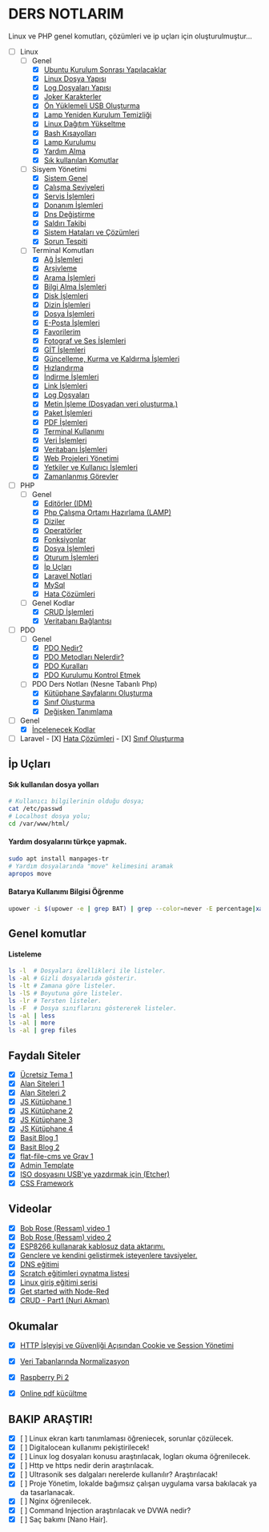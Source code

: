 # DERS NOTLARIM

Linux ve PHP genel komutları, çözümleri ve ip uçları için oluşturulmuştur...

- [ ] Linux
	- [ ] Genel
		- [X] [Ubuntu Kurulum Sonrası Yapılacaklar](dosyalar/kurulum-sonrasi-islemler.md)
		- [X] [Linux Dosya Yapısı](dosyalar/linux-dosya-yapisi.md)
		- [X] [Log Dosyaları Yapısı](dosyalar/log-dosya-yapisi.md)
		- [X] [Joker Karakterler](dosyalar/joker-karakterler.md)
		- [X] [Ön Yüklemeli USB Oluşturma](dosyalar/usb-olusturma.md)
		- [X] [Lamp Yeniden Kurulum Temizliği](dosyalar/lamp-temizlik.md)
		- [X] [Linux Dağıtım Yükseltme](dosyalar/yukseltme.md)
		- [X] [Bash Kısayolları](dosyalar/bash-kisayollari.md)
		- [X] [Lamp Kurulumu](dosyalar/lamp-kurulumu.md)
		- [X] [Yardım Alma](dosyalar/yardim-alma.md)
		- [X] [Sık kullanılan Komutlar](dosyalar/kullanilan-komutlar.md)
	- [ ] Sisyem Yönetimi
		- [X] [Sistem Genel](dosyalar/sistem-islemleri.md)
		- [X] [Çalışma Seviyeleri](dosyalar/calisma-seviyeleri.md)
		- [X] [Servis İşlemleri](dosyalar/servis-islemleri.md)
		- [X] [Donanım İşlemleri](dosyalar/donanim-islemleri.md)
		- [X] [Dns Değiştirme](dosyalar/dns-degistirme.md)
		- [X] [Saldırı Takibi](dosyalar/saldiri-takibi.md)
		- [X] [Sistem Hataları ve Çözümleri](dosyalar/sistem-hatalari.md)
		- [X] [Sorun Tespiti](dosyalar/sorun-tespiti.md)
	- [ ] Terminal Komutları
		- [X] [Ağ İşlemleri](dosyalar/ag-islemleri.md)
		- [X] [Arşivleme](dosyalar/dosya-arsivleme.md)
		- [X] [Arama İşlemleri](dosyalar/arama-islemleri.md)
		- [X] [Bilgi Alma İşlemleri](dosyalar/bilgi-alma.md)
		- [X] [Disk İşlemleri](dosyalar/disk-islemleri.md)
		- [X] [Dizin İşlemleri](dosyalar/dizin-komutlari.md)
		- [X] [Dosya İşlemleri](dosyalar/dosya-yonetimi.md)
		- [X] [E-Posta İşlemleri](dosyalar/e-posta-islemleri.md)
		- [X] [Favorilerim](dosyalar/favorilerim.md)
		- [X] [Fotograf ve Ses İşlemleri](dosyalar/fotograf-ses.md)
		- [X] [GİT İşlemleri](dosyalar/git-islemleri.md)
		- [X] [Güncelleme, Kurma ve Kaldırma İşlemleri](dosyalar/guncel-kur-kaldir.md)
		- [X] [Hızlandırma](dosyalar/hizlandirma.md)
		- [X] [İndirme İşlemleri](dosyalar/indirme-islemleri.md)
		- [X] [Link İşlemleri](dosyalar/link-islemleri.md)
		- [X] [Log Dosyaları](dosyalar/log-dosyalari.md)
		- [X] [Metin İşleme (Dosyadan veri oluşturma.)](dosyalar/metin-isleme.md)
		- [X] [Paket İşlemleri](dosyalar/paketler.md)
		- [X] [PDF İşlemleri](dosyalar/pdf-islemleri.md)
		- [X] [Terminal Kullanımı](dosyalar/terminal-kullanimi.md)
		- [X] [Veri İşlemleri](dosyalar/veri-islemleri.md)
		- [X] [Veritabanı İşlemleri](dosyalar/veri-tabani.md)
		- [X] [Web Projeleri Yönetimi](dosyalar/web-projeleri.md)
		- [X] [Yetkiler ve Kullanıcı İşlemleri](dosyalar/yetkiler.md)
		- [X] [Zamanlanmış Görevler](dosyalar/zamanlanmis-gorevler.md)
- [ ] PHP
	- [ ] Genel
		- [X] [Editörler (IDM)](dosyalar/editorler.md)
		- [X] [Php Çalışma Ortamı Hazırlama (LAMP)](dosyalar/php-calisma-ortami-hazirlama.md)
		- [X] [Diziler](dosyalar/php-diziler.md)
		- [X] [Operatörler](dosyalar/php-operatorler.md)
		- [X] [Fonksiyonlar](dosyalar/php-fonksiyonlar.md)
		- [X] [Dosya İşlemleri](dosyalar/php-dosya-islemleri.md)
		- [X] [Oturum İşlemleri](dosyalar/php-oturum-islemleri.md)
		- [X] [İp Uçları](dosyalar/ip-uclari.md)
		- [X] [Laravel Notlari](dosyalar/laravel-notlari.md)
		- [X] [MySql](dosyalar/php-mysql.md)
		- [X] [Hata Çözümleri](dosyalar/php-hata-cozumleri.md)
	- [ ] Genel Kodlar
		- [X] [CRUD İşlemleri](dosyalar/crud-islemleri.md)
		- [X] [Veritabanı Bağlantısı](dosyalar/veri-tabani-baglantisi.md)
- [ ] PDO
	- [ ] Genel
		- [X] [PDO Nedir?](dosyalar/pdo-nedir.md)
		- [X] [PDO Metodları Nelerdir?](dosyalar/pdo-metodlari.md)
		- [X] [PDO Kuralları](dosyalar/pdo-kurallar.md)
		- [X] [PDO Kurulumu Kontrol Etmek](dosyalar/pdo-kontrol.md)
	- [ ] PDO Ders Notları (Nesne Tabanlı Php)
		- [X] [Kütüphane Sayfalarını Oluşturma](dosyalar/pdo-sayfalar.md)
		- [X] [Sınıf Oluşturma](dosyalar/pdo-sinif-olusturma.md)
		- [X] [Değişken Tanımlama](dosyalar/pdo-degisken-tanimlama.md)
- [ ] Genel	
	- [X] [İncelenecek Kodlar](dosyalar/incelenecekler.md)
- [ ] Laravel
		- [X] [Hata Çözümleri](dosyalar/hata-cozumleri.md)
		- [X] [Sınıf Oluşturma](dosyalar/pdo-sinif-olusturma.md)

## İp Uçları

#### Sık kullanılan dosya yolları

```bash
# Kullanıcı bilgilerinin olduğu dosya;
cat /etc/passwd
# Localhost dosya yolu;
cd /var/www/html/
```

#### Yardım dosyalarını türkçe yapmak.
```bash
sudo apt install manpages-tr
# Yardım dosyalarında "move" kelimesini aramak
apropos move
```
#### Batarya Kullanımı Bilgisi Öğrenme

```bash
upower -i $(upower -e | grep BAT) | grep --color=never -E percentage|xargs|cut -d' ' -f2|sed s/%//
```

## Genel komutlar

#### Listeleme

```bash
ls -l  # Dosyaları özellikleri ile listeler.
ls -al # Gizli dosyalarıda gösterir.
ls -lt # Zamana göre listeler.
ls -lS # Boyutuna göre listeler.
ls -lr # Tersten listeler.
ls -F  # Dosya sınıflarını göstererek listeler.
ls -al | less
ls -al | more
ls -al | grep files
```

## Faydalı Siteler

- [X] [Ücretsiz Tema 1](https://w3layouts.com/) 
- [X] [Alan Siteleri 1](https://digitalocean.com/)
- [X] [Alan Siteleri 2](https://www.vultr.com/)
- [X] [JS Kütüphane 1](http://trentrichardson.com/Impromptu/)
- [X] [JS Kütüphane 2](http://textillate.js.org/)
- [X] [JS Kütüphane 3](http://www.justinaguilar.com/animations/index.html)
- [X] [JS Kütüphane 4](https://daneden.github.io/animate.css/)
- [X] [Basit Blog 1](http://beltslib.net/basit-blog.html) 
- [X] [Basit Blog 2](https://github.com/hozakar/basitblog/releases)
- [X] [flat-file-cms ve Grav 1](http://blog.dynamicdrive.com/best-flat-file-cms-reviewed-and-compared/)
- [X] [Admin Template](https://github.com/coreui/coreui-free-bootstrap-admin-template)
- [X] [ISO dosyasını USB'ye yazdırmak için (Etcher)](https://etcher.io/)
- [X] [CSS Framework](https://turkuazcss.com/)

## Videolar

- [X] [Bob Rose (Ressam) video 1](https://www.youtube.com/channel/UCxcnsr1R5Ge_fbTu5ajt8DQ)
- [X] [Bob Rose (Ressam) video 2](https://yandex.com.tr/video/preview/?filmId=6948454151854644335&text=bob+ross+resim+sevinci)
- [X] [ESP8266 kullanarak kablosuz data aktarımı.](https://www.youtube.com/watch?v=3mhEp4yjI20)
- [X] [Genclere ve kendini gelistirmek isteyenlere tavsiyeler.](https://www.youtube.com/watch?v=Ca35wp7W_jA&feature=em-uploademail)
- [X] [DNS eğitimi](https://www.youtube.com/watch?v=mpQZVYPuDGU)
- [X] [Scratch eğitimleri oynatma listesi](https://www.youtube.com/playlist?list=PLh9ECzBB8tJOUsrd6J-ifCB1LQeMCHD-x)
- [X] [Linux giriş eğitimi serisi](https://www.youtube.com/playlist?list=PLh9ECzBB8tJOnxXrUTOqXfurKOZkN4mEY)
- [X] [Get started with Node-Red](https://www.youtube.com/watch?v=O-FDqkhCryA&feature=share)
- [X] [CRUD - Part1 (Nuri Akman)](https://www.youtube.com/watch?v=8fBLT-Ouvr0)

## Okumalar

- [X] [HTTP İşleyişi ve Güvenliği Açısından Cookie ve Session Yönetimi](https://www.netsparker.com.tr/blog/web-guvenligi/http-isleyisi-ve-guvenligi-acisindan-cookie-ve-session-yonetimi/)
- [X] [Veri Tabanlarında Normalizasyon](http://beltslib.net/veri-tabanlarinda-normalizasyon.html)
- [X] [Raspberry Pi 2](http://www.raspi.gen.tr/2015/02/02/raspberry-pi-2-duyuruldu-ilk-inceleme-ve-on-izlenimler/)
- [X] [Online pdf küçültme](https://smallpdf.com/tr/compress-pdf)


## BAKIP ARAŞTIR!

- [X] [ ] Linux ekran kartı tanımlaması öğreniecek, sorunlar çözülecek.
- [X] [ ] Digitalocean kullanımı pekiştirilecek!
- [X] [ ] Linux log dosyaları konusu araştırılacak, logları okuma öğrenilecek.
- [X] [ ] Http ve https nedir derin araştırılacak.
- [X] [ ] Ultrasonik ses dalgaları nerelerde kullanılır? Araştırılacak!
- [X] [ ] Proje Yönetim, lokalde bağımsız çalışan uygulama varsa bakılacak ya da tasarlanacak.
- [X] [ ] Nginx öğrenilecek.
- [X] [ ] Command Injection araştırılacak ve DVWA nedir?
- [X] [ ] Saç bakımı [Nano Hair].
